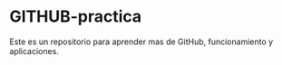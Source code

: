 # GITHUB-practica
Este es un repositorio para aprender mas de GitHub, funcionamiento y aplicaciones. 
